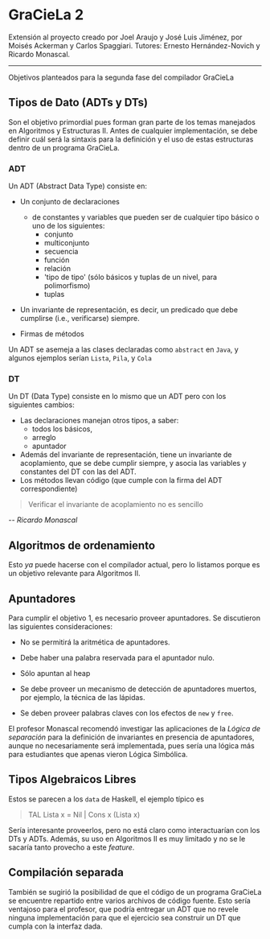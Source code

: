 # GraCieLa 2

Extensión al proyecto creado por Joel Araujo y José Luis Jiménez,
por Moisés Ackerman y Carlos Spaggiari.
Tutores: Ernesto Hernández-Novich y Ricardo Monascal.

- - -

Objetivos planteados para la segunda fase del compilador GraCieLa

## Tipos de Dato (ADTs y DTs)

Son el objetivo primordial pues forman gran parte de los temas manejados en
Algoritmos y Estructuras II. Antes de cualquier implementación, se debe
definir cuál será la sintaxis para la definición y el uso de estas estructuras
dentro de un programa GraCieLa.

### ADT
Un ADT (Abstract Data Type) consiste en:

* Un conjunto de declaraciones
    * de constantes y variables que pueden ser de cualquier tipo básico o
      uno de los siguientes:
        * conjunto
        * multiconjunto
        * secuencia
        * función
        * relación
        * 'tipo de tipo' (sólo básicos y tuplas de un nivel, para polimorfismo)
        * tuplas

* Un invariante de representación, es decir, un predicado que debe cumplirse
  (i.e., verificarse) siempre.

* Firmas de métodos

Un ADT se asemeja a las clases declaradas como `abstract` en `Java`, y algunos
ejemplos serían `Lista`, `Pila`, y `Cola`

### DT
Un DT (Data Type) consiste en lo mismo que un ADT pero con los siguientes
cambios:

* Las declaraciones manejan otros tipos, a saber:
    * todos los básicos,
    * arreglo
    * apuntador
* Además del invariante de representación, tiene un invariante de
  acoplamiento, que se debe cumplir siempre, y asocia las variables y
  constantes del DT con las del ADT.
* Los métodos llevan código (que cumple con la firma del ADT correspondiente)

> Verificar el invariante de acoplamiento no es sencillo

-- *Ricardo Monascal*

## Algoritmos de ordenamiento

Esto *ya* puede hacerse con el compilador actual, pero lo listamos porque es
un objetivo relevante para Algoritmos II.

## Apuntadores

Para cumplir el objetivo 1, es necesario proveer apuntadores. Se discutieron
las siguientes consideraciones:

* No se permitirá la aritmética de apuntadores.

* Debe haber una palabra reservada para el apuntador nulo.

* Sólo apuntan al heap

* Se debe proveer un mecanismo de detección de apuntadores muertos,
  por ejemplo, la técnica de las lápidas.

* Se deben proveer palabras claves con los efectos de `new` y `free`.

El profesor Monascal recomendó investigar las aplicaciones de la *Lógica de
separación* para la definición de invariantes en presencia de apuntadores,
aunque no necesariamente será implementada, pues sería una lógica más para
estudiantes que apenas vieron Lógica Simbólica.

## Tipos Algebraicos Libres

Estos se parecen a los `data` de Haskell, el ejemplo típico es
> TAL Lista x = Nil | Cons x (Lista x)

Sería interesante proveerlos, pero no está claro como interactuarían con los
DTs y ADTs. Además, su uso en Algoritmos II es muy limitado y no se le sacaría
tanto provecho a este *feature*.

## Compilación separada

También se sugirió la posibilidad de que el código de un programa GraCieLa
se encuentre repartido entre varios archivos de código fuente. Esto sería
ventajoso para el profesor, que podría entregar un ADT que no revele ninguna
implementación para que el ejercicio sea construir un DT que cumpla con
la interfaz dada.
